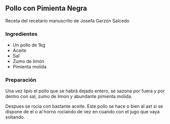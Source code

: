 ## Pollo con Pimienta Negra

Receta del recetario manuscrito de Josefa Garzón Salcedo

### Ingredientes

- Un pollo de 1kg
- Aceite
- Sal
- Zumo de limón
- Pimienta molida

### Preparación

Una vez lipio el pollo
que se habrá dejado entero,
se sazona por fuera y por dentro con sal, zumo  de limon y abundante pimienta molida.

Despues se rocia  con bastante aceite.
Este pollo se hace o bien al ast si se dispone de el
o al horno rociando de vez en cuando con el jugo que vaya soltando.



